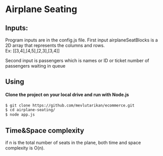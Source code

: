 # Airplane Seating

## Inputs:

Program inputs are in the config.js file. First input airplaneSeatBlocks is a 2D array that represents the columns and rows. <br>
Ex: [[3,4],[4,5],[2,3],[3,4]]

Second input is passengers which is names or ID or ticket number of passengers waiting in queue <br>

## Using

#### Clone the project on your local drive and run with Node.js

```sh
$ git clone https://github.com/mevlutarikan/ecommerce.git
$ cd airplane-seating/
$ node app.js
```

## Time&Space complexity

if n is the total number of seats in the plane, both time and space complexity is O(n).
